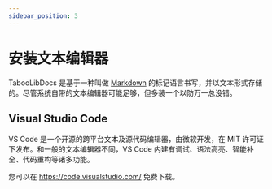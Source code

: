 ```yaml
---
sidebar_position: 3
---
```


# 安装文本编辑器

TabooLibDocs 是基于一种叫做 [Markdown](https://www.markdownguide.org/) 的标记语言书写，并以文本形式存储的。尽管系统自带的文本编辑器可能足够，但多装一个以防万一总没错。

## Visual Studio Code

VS Code 是一个开源的跨平台文本及源代码编辑器，由微软开发，在 MIT 许可证下发布。和一般的文本编辑器不同，VS Code 内建有调试、语法高亮、智能补全、代码重构等诸多功能。

您可以在 https://code.visualstudio.com/ 免费下载。